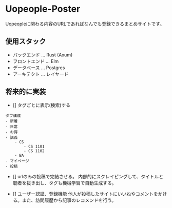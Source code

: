 # Uopeople-Poster

Uopeopleに関わる内容のURLであればなんでも登録できるまとめサイトです。

## 使用スタック

- バックエンド ... Rust (Axum)
- フロントエンド ... Elm
- データベース ... Postgres
- アーキテクト ... レイヤード

## 将来的に実装
- [] タグごとに表示(検索)する　
```
タブ構成
- 新着
- 日常
- お得
- 講義
    - CS
        - CS 1101
        - CS 1102
    - BA    
- マイページ
- 投稿
```

- [] urlのみの投稿で完結させる。
内部的にスクレイピングして、タイトルと聴者を抜き出し、タグも機械学習で自動生成する。

- [] ユーザー認証、登録機能
他人が投稿したサイトにいいねやコメントをかける。また、訪問履歴から記事のレコメンドを行う。
